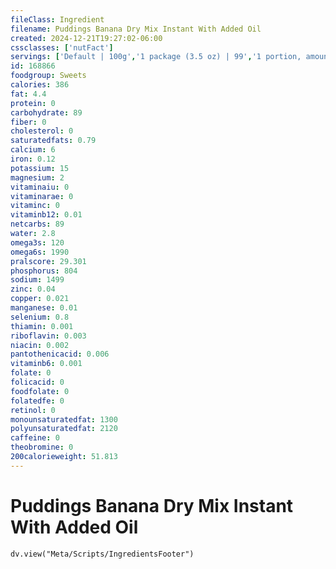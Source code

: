 ```yaml
---
fileClass: Ingredient
filename: Puddings Banana Dry Mix Instant With Added Oil
created: 2024-12-21T19:27:02-06:00
cssclasses: ['nutFact']
servings: ['Default | 100g','1 package (3.5 oz) | 99','1 portion, amount to make 1/2 cup | 25']
id: 168866
foodgroup: Sweets
calories: 386
fat: 4.4
protein: 0
carbohydrate: 89
fiber: 0
cholesterol: 0
saturatedfats: 0.79
calcium: 6
iron: 0.12
potassium: 15
magnesium: 2
vitaminaiu: 0
vitaminarae: 0
vitaminc: 0
vitaminb12: 0.01
netcarbs: 89
water: 2.8
omega3s: 120
omega6s: 1990
pralscore: 29.301
phosphorus: 804
sodium: 1499
zinc: 0.04
copper: 0.021
manganese: 0.01
selenium: 0.8
thiamin: 0.001
riboflavin: 0.003
niacin: 0.002
pantothenicacid: 0.006
vitaminb6: 0.001
folate: 0
folicacid: 0
foodfolate: 0
folatedfe: 0
retinol: 0
monounsaturatedfat: 1300
polyunsaturatedfat: 2120
caffeine: 0
theobromine: 0
200calorieweight: 51.813
---
```


# Puddings Banana Dry Mix Instant With Added Oil

```dataviewjs
dv.view("Meta/Scripts/IngredientsFooter")
```